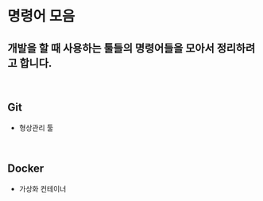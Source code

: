 # 명령어 모음

## 개발을 할 때 사용하는 툴들의 명령어들을 모아서 정리하려고 합니다.

<br>

## Git
- 형상관리 툴

<br>

## Docker
- 가상화 컨테이너